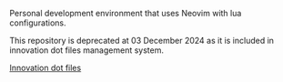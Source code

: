 Personal development environment that uses Neovim with lua configurations.

This repository is deprecated at 03 December 2024 as it is included in innovation
dot files management system.

[Innovation dot files](https://github.com/musyilmaz/innovation-dotfiles)
